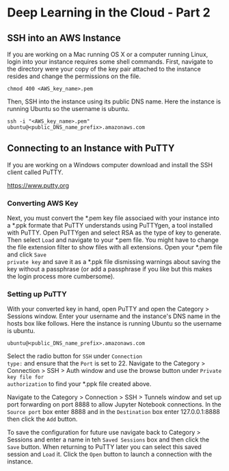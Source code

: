# Deep Learning in the Cloud - Part 2

## SSH into an AWS Instance 

If you are working on a Mac running OS X or a computer running Linux, login into your instance requires some shell commands. First, navigate to the directory were your copy of the key pair attached to the instance resides and change the permissions on the file.

<code>chmod 400 <AWS_key_name>.pem</code>

Then, SSH into the instance using its public DNS name. Here the instance is running Ubuntu so the username is ubuntu.

<code>ssh -i "<AWS_key_name>.pem" ubuntu@<public_DNS_name_prefix>.amazonaws.com</code>
  
## Connecting to an Instance with PuTTY

If you are working on a Windows computer download and install the SSH client called PuTTY.

https://www.putty.org

### Converting AWS Key

Next, you must convert the \*.pem key file associaed with your instance into a \*.ppk formate that PuTTY understands using PuTTYgen, a tool installed with PuTTY. Open PuTTYgen and select RSA as the type of key to generate. Then select <code>Load</code> and navigate to your \*.pem file. You might have to change the file extension filter to show files with all extensions. Open your \*.pem file and click <code>Save private key</code> and save it as a \*.ppk file dismissing warnings about saving the key without a passphrase (or add a passphrase if you like but this makes the login process more cumbersome).

### Setting up PuTTY

With your converted key in hand, open PuTTY and open the Category > Sessions window. Enter your username and the instance's DNS name in the hosts box like follows. Here the instance is running Ubuntu so the username is ubuntu.

<code>ubuntu@<public_DNS_name_prefix>.amazonaws.com</code>

Select the radio button for <code>SSH</code> under <code>Connection type:</code> and ensure that the <code>Port</code> is set to 22. Navigate to the Category > Connection > SSH > Auth window and use the browse button under <code>Private key file for authorization</code> to find your \*.ppk file created above. 

Navigate to the Category > Connection > SSH > Tunnels window and set up port forwarding on port 8888 to allow Jupyter Notebook connections. In the <code>Source port</code> box enter 8888 and in the <code>Destination</code> box enter 127.0.0.1:8888 then click the <code>Add</code> button. 

To save the configuration for future use navigate back to Category > Sessions and enter a name in teh <code>Saved Sessions</code> box and then click the <code>Save</code> button. When returning to PuTTY later you can select this saved session and <code>Load</code> it. Click the <code>Open</code> button to launch a connection with the instance. 
 

